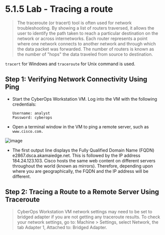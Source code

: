 # 5.1.5 Lab - Tracing a route

> The traceroute (or tracert) tool is often used for network troubleshooting. By showing a list of routers
traversed, it allows the user to identify the path taken to reach a particular destination on the network or
across internetworks. Each router represents a point where one network connects to another network and
through which the data packet was forwarded. The number of routers is known as the number of "hops" the
data traveled from source to destination.

`tracert` for Windows and `traceroute` for Unix command is used.

## Step 1: Verifying Network Connectivity Using Ping

* Start the CyberOps Workstation VM. Log into the VM with the following credentials:

      Username: analyst
      Password: cyberops
* Open a terminal window in the VM to ping a remote server, such as `www.cisco.com.`

![image](https://github.com/tousif13/CISCO_CyberOps/assets/33444140/c3315016-01b6-4925-acb6-e3745ca747fd)

* The first output line displays the Fully Qualified Domain Name (FQDN) e2867.dsca.akamaiedge.net. This
is followed by the IP address 184.24.123.103. Cisco hosts the same web content on different servers
throughout the world (known as mirrors). Therefore, depending upon where you are geographically, the
FQDN and the IP address will be different.

## Step 2: Tracing a Route to a Remote Server Using Traceroute

>  CyberOps Workstation VM network settings may need to be set to bridged adapter if you are not
getting any traceroute results. To check your network settings, go to: Machine > Settings, select Network,
the tab Adapter 1, Attached to: Bridged Adapter.

